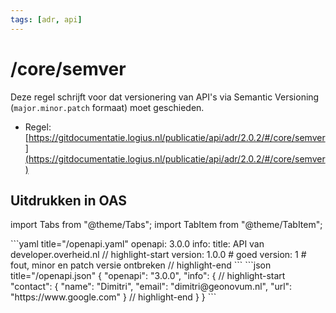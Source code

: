 ```yaml
---
tags: [adr, api]
---
```


# /core/semver

Deze regel schrijft voor dat versionering van API's via Semantic Versioning (`major.minor.patch` formaat) moet geschieden.

- Regel: [https://gitdocumentatie.logius.nl/publicatie/api/adr/2.0.2/#/core/semver](https://gitdocumentatie.logius.nl/publicatie/api/adr/2.0.2/#/core/semver)

## Uitdrukken in OAS

import Tabs from "@theme/Tabs";
import TabItem from "@theme/TabItem";

<Tabs>
  <TabItem value="yaml" label="YAML" default>
  ```yaml title="/openapi.yaml"
  openapi: 3.0.0
  info:
    title: API van developer.overheid.nl
    // highlight-start
    version: 1.0.0 # goed
    version: 1 # fout, minor en patch versie ontbreken
    // highlight-end
  ```
  </TabItem>
  <TabItem value="json" label="JSON" default>
  ```json title="/openapi.json"
  {
    "openapi": "3.0.0",
    "info": {
      // highlight-start
      "contact": {
        "name": "Dimitri",
        "email": "dimitri@geonovum.nl",
        "url": "https://www.google.com"
      }
      // highlight-end
    }
  }
  ```
  </TabItem>
</Tabs>
